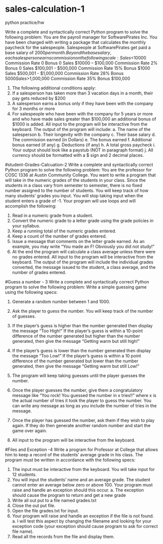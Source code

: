 # sales-calculation-1
python practice/hw

Write a complete and syntactically correct Python program to solve the following problem: You are the payroll manager for SoftwarePirates Inc. You have been charged with writing a package that calculates the monthly paycheck for the salespeople. Salespeople at SoftwarePirates get paid a base salary of $2000 per month. Beyond the base salary, each salesperson earns commission on the following scale:
Sales  <$10000 Commission Rate 0 Bonus 0
Sales  $10000 – $100,000 Commission Rate 2% Bonus 0
Sales  $100,001 - $500,000 Commission Rate 15% Bonus $1000
Sales  $500,001 - $1,000,000 Commission Rate 28% Bonus $5000
Sales  >$1,000,000 Commission Rate 35% Bonus $100,000

1. The following additional conditions apply:
2. If a salesperson has taken more than 3 vacation days in a month, their pay gets reduced
by $200
3. A salesperson earns a bonus only if they have been with the company for 3 months or
more
4. For salespeople who have been with the company for 5 years or more and who have
made sales greater than $100,000 an additional bonus of $1000 is added.
All input to the program will be interactive from the keyboard. The output of the program will include:
a. The name of the salesperson
b. Their longevity with the company
c. Their base salary
d. The commission earned (in Dollars)
e. The bonus earned
f. Additional bonus earned (if any)
g. Deductions (if any)
h. A total gross paycheck
i. Your output should look like a paystub (NOT in paragraph format)
j. All currency should be formatted with a $ sign and 2 decimal places.

#student-Grades-Calcuation-2
Write a complete and syntactically correct Python program to solve the following problem:
You are the professor for COSC 1336 at Austin Community College. You want to write a program that will take in the numeric grades of the students in your class. Since the students in a class vary from semester to semester, there is no fixed number assigned to the number of students. You will keep track of how many students’ grades you input. You will stop taking input when the student enters a grade of -1.
Your program will use loops and will accomplish the following:
1. Read in a numeric grade from a student.
2. Convert the numeric grade to a letter grade using the grade policies in your syllabus.
3. Keep a running total of the numeric grades entered.
4. Keep a count of the number of grades entered.
5. Issue a message that comments on the letter grade earned. As an example, you may
write “You made an F! Obviously you did not study!”
6. At the end the program will calculate a class average unless there were no grades
entered.
All input to the program will be interactive from the keyboard. The output of the program will include the individual grades converted, the message issued to the student, a class average, and the number of grades entered.

#Guess a number - 3
Write a complete and syntactically correct Python program to solve the following problem: Write a simple guessing game using the following specs:
1. Generate a random number between 1 and 1000.
2. Ask the player to guess the number. You will keep track of the number of guesses.
3. If the player’s guess is higher than the number generated then display the message “Too
High!” If the player’s guess is within a 10-point difference of the number generated but
higher than the number generated, then give the message “Getting warm but still high!”
4. If the player’s guess is lower than the number generated then display the message “Too
Low!” If the player’s guess is within a 10 point difference of the number generated but lower than the number generated, then give the message “Getting warm but still Low!”

5. The program will keep taking guesses until the player guesses the number.
6. Once the player guesses the number, give them a congratulatory message like “You rock!
You guessed the number in x tries!!” where x is the actual number of tries it took the player to guess the number. You can write any message as long as you include the number of tries in the message.
7. Once the player has guessed the number, ask them if they wish to play again. If they do then generate another random number and start the game over again.
8. All input to the program will be interactive from the keyboard.

#Files and Exception -4
Write a program for Professor at College that allows him to keep a record of the students’ average grade in his class. The program must be written in accordance with the following specs:
1. The input must be interactive from the keyboard. You will take input for 12 students.
2. You will input the students’ name and an average grade. The student cannot enter
an average below zero or above 100. Your program must raise and handle an exception should this occur.
a. The exception should cause the program to return and get a new grade
3. Write all out put to a file named grades.txt
4. Close the out put file.
5. Open the file grades.txt for input.
6. Your program will raise and handle an exception if the file is not found.
a. I will test this aspect by changing the filename and looking for your exception code (your exception should cause program to ask for correct file name).
7. Read all the records from the file and display them.
